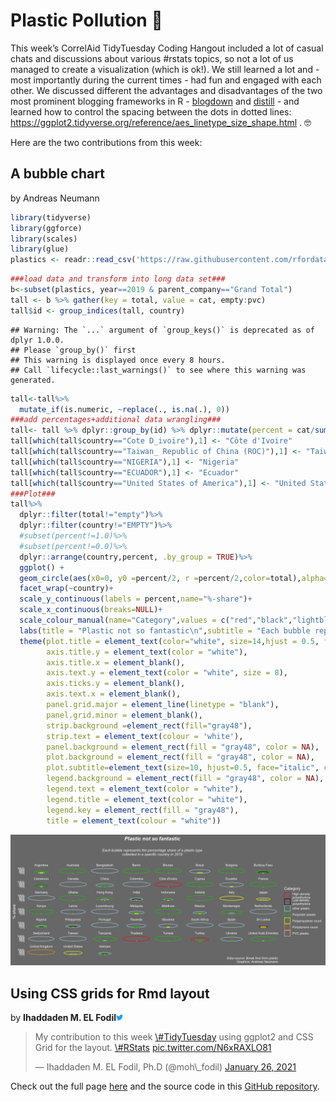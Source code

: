 Plastic Pollution 🚮
================

This week’s CorrelAid TidyTuesday Coding Hangout included a lot of
casual chats and discussions about various \#rstats topics, so not a lot
of us managed to create a visualization (which is ok!). We still learned
a lot and - most importantly during the current times - had fun and
engaged with each other. We discussed different the advantages and
disadvantages of the two most prominent blogging frameworks in R -
[blogdown](https://bookdown.org/yihui/blogdown/) and
[distill](https://rstudio.github.io/distill/) - and learned how to
control the spacing between the dots in dotted lines:
<https://ggplot2.tidyverse.org/reference/aes_linetype_size_shape.html> .
🤓

Here are the two contributions from this week:

## A bubble chart

by Andreas Neumann

``` r
library(tidyverse)
library(ggforce)
library(scales)
library(glue)
plastics <- readr::read_csv('https://raw.githubusercontent.com/rfordatascience/tidytuesday/master/data/2021/2021-01-26/plastics.csv')
```

``` r
###load data and transform into long data set###
b<-subset(plastics, year==2019 & parent_company=="Grand Total")
tall <- b %>% gather(key = total, value = cat, empty:pvc)
tall$id <- group_indices(tall, country)
```

    ## Warning: The `...` argument of `group_keys()` is deprecated as of dplyr 1.0.0.
    ## Please `group_by()` first
    ## This warning is displayed once every 8 hours.
    ## Call `lifecycle::last_warnings()` to see where this warning was generated.

``` r
tall<-tall%>%
  mutate_if(is.numeric, ~replace(., is.na(.), 0))
###add percentages+additional data wrangling###
tall<- tall %>% dplyr::group_by(id) %>% dplyr::mutate(percent = cat/sum(cat))
tall[which(tall$country=="Cote D_ivoire"),1] <- "Côte d'Ivoire"
tall[which(tall$country=="Taiwan_ Republic of China (ROC)"),1] <- "Taiwan"
tall[which(tall$country=="NIGERIA"),1] <- "Nigeria"
tall[which(tall$country=="ECUADOR"),1] <- "Ecuador"
tall[which(tall$country=="United States of America"),1] <- "United States"
###Plot###
tall%>%
  dplyr::filter(total!="empty")%>%
  dplyr::filter(country!="EMPTY")%>%
  #subset(percent!=1.0)%>%
  #subset(percent!=0.0)%>%
  dplyr::arrange(country,percent, .by_group = TRUE)%>%
  ggplot() +
  geom_circle(aes(x0=0, y0 =percent/2, r =percent/2,color=total),alpha=5)+
  facet_wrap(~country)+  
  scale_y_continuous(labels = percent,name="%-share")+
  scale_x_continuous(breaks=NULL)+
  scale_colour_manual(name="Category",values = c("red","black","lightblue","green3","yellow","orange","pink"), labels = c("High density\npolyethylene", "Low density\npolyethylene", "other plastic","Polyester plastic","Polypropylene count","Polystyrene count","PVC plastic"))+
  labs(title = "Plastic not so fantastic\n",subtitle = "Each bubble represents the percentage share of a plastic type\ncollected in a specific country in 2019\n",caption = glue("Data source: Break free from plastic\nGraphics: Andreas Neumann"))+
  theme(plot.title = element_text(color="white", size=14,hjust = 0.5, face="bold.italic"),
        axis.title.y = element_text(color = "white"),
        axis.title.x = element_blank(),
        axis.text.y = element_text(color = "white", size = 8),
        axis.ticks.y = element_blank(),
        axis.text.x = element_blank(),
        panel.grid.major = element_line(linetype = "blank"),
        panel.grid.minor = element_blank(),
        strip.background =element_rect(fill="gray48"),
        strip.text = element_text(colour = 'white'),
        panel.background = element_rect(fill = "gray48", color = NA),
        plot.background = element_rect(fill = "gray48", color = NA),
        plot.subtitle=element_text(size=10, hjust=0.5, face="italic", color="white"),
        legend.background = element_rect(fill = "gray48", color = NA),
        legend.text = element_text(color = "white"),
        legend.title = element_text(color = "white"),
        legend.key = element_rect(fill = "gray48"),
        title = element_text(colour = "white"))
```

![](README_files/figure-gfm/fig.height==15-1.png)<!-- -->

## Using CSS grids for Rmd layout

by **Ihaddaden M. EL
Fodil**[<svg style="height:0.8em;top:.04em;position:relative;fill:#1da1f2;" viewBox="0 0 512 512"><path d="M459.37 151.716c.325 4.548.325 9.097.325 13.645 0 138.72-105.583 298.558-298.558 298.558-59.452 0-114.68-17.219-161.137-47.106 8.447.974 16.568 1.299 25.34 1.299 49.055 0 94.213-16.568 130.274-44.832-46.132-.975-84.792-31.188-98.112-72.772 6.498.974 12.995 1.624 19.818 1.624 9.421 0 18.843-1.3 27.614-3.573-48.081-9.747-84.143-51.98-84.143-102.985v-1.299c13.969 7.797 30.214 12.67 47.431 13.319-28.264-18.843-46.781-51.005-46.781-87.391 0-19.492 5.197-37.36 14.294-52.954 51.655 63.675 129.3 105.258 216.365 109.807-1.624-7.797-2.599-15.918-2.599-24.04 0-57.828 46.782-104.934 104.934-104.934 30.213 0 57.502 12.67 76.67 33.137 23.715-4.548 46.456-13.32 66.599-25.34-7.798 24.366-24.366 44.833-46.132 57.827 21.117-2.273 41.584-8.122 60.426-16.243-14.292 20.791-32.161 39.308-52.628 54.253z"/></svg>](https://twitter.com/moh_fodil)

<blockquote class="twitter-tweet">
<p lang="en" dir="ltr">
My contribution to this week
<a href="https://twitter.com/hashtag/TidyTuesday?src=hash&amp;ref_src=twsrc%5Etfw">\#TidyTuesday</a>
using ggplot2 and CSS Grid for the layout.
<a href="https://twitter.com/hashtag/RStats?src=hash&amp;ref_src=twsrc%5Etfw">\#RStats</a>
<a href="https://t.co/N6xRAXLO81">pic.twitter.com/N6xRAXLO81</a>
</p>
— Ihaddaden M. EL Fodil, Ph.D (@moh\_fodil)
<a href="https://twitter.com/moh_fodil/status/1354184005030211586?ref_src=twsrc%5Etfw">January
26, 2021</a>
</blockquote>
<script async src="https://platform.twitter.com/widgets.js" charset="utf-8"></script>

Check out the full page
[here](https://tidytuesday.correlaid.org/fodil.html) and the source code
in this [GitHub repository](https://github.com/feddelegrand7/plast).
